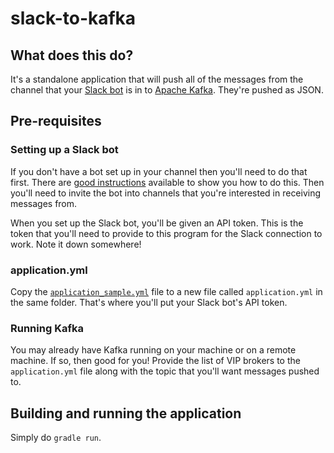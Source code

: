 # slack-to-kafka
## What does this do?

It's a standalone application that will push all of the messages from the channel that your [Slack bot](https://api.slack.com/bot-users) is in to [Apache Kafka](http://kafka.apache.org). They're pushed as JSON.

## Pre-requisites

### Setting up a Slack bot
If you don't have a bot set up in your channel then you'll need to do that first. There are [good instructions](https://api.slack.com/bot-users) available to show you how to do this. Then you'll need to invite the bot into channels that you're interested in receiving messages from.

When you set up the Slack bot, you'll be given an API token. This is the token that you'll need to provide to this program for the Slack connection to work. Note it down somewhere!

### application.yml
Copy the [`application_sample.yml`](https://github.com/jstanier/slack-to-kafka/blob/master/config/application_sample.yml) file to a new file called `application.yml` in the same folder. That's where you'll put your Slack bot's API token.

### Running Kafka
You may already have Kafka running on your machine or on a remote machine. If so, then good for you! Provide the list of VIP brokers to the `application.yml` file along with the topic that you'll want messages pushed to.

## Building and running the application
Simply do `gradle run`.
